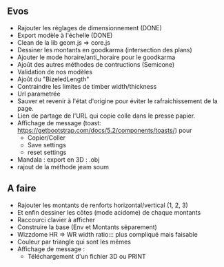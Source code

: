 ## Evos

* Rajouter les réglages de dimensionnement (DONE)
* Export modèle à l'échelle (DONE)
* Clean de la lib geom.js => core.js
* Dessiner les montants en  goodkarma (intersection des plans)
* Ajouter le mode horaire/anti_horaire pour le goodkarma
* Ajoût des autres méthodes de contructions (Semicone)
* Validation de nos modèles
* Ajoût du "BizeledLength" 
* Contraindre les limites de timber width/thickness
* Url parametrée
* Sauver et revenir à l'état d'origine pour éviter le rafraichissement de la page.
* Lien de partage de l'URL qui copie colle dans le presse papier.
* Affichage de message (toast: https://getbootstrap.com/docs/5.2/components/toasts/) pour
  * Copier/Coller
  * Save settings
  * reset settings
* Mandala : export en 3D : .obj
* rajout de la méthode jeam soum 

## A faire 

* Rajouter les montants de renforts horizontal/vertical (1, 2, 3)
* Et enfin dessiner les côtes (mode acidome) de chaque montants
* Raccourci clavier à afficher
* Construire la base (Env et Montants séparement)
* Wizzdome HR => WR width ratio::: plus compliqué mais faisable
* Couleur par triangle qui sont les mêmes
* Affichage de message :
    * Téléchargement d'un fichier 3D ou PRINT
  